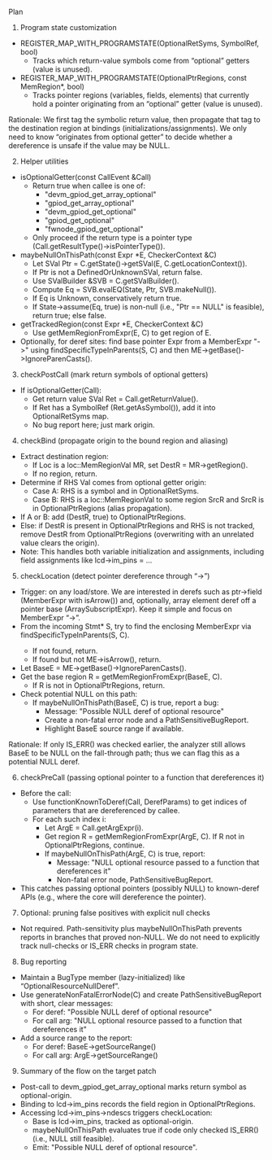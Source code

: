 Plan

1) Program state customization
- REGISTER_MAP_WITH_PROGRAMSTATE(OptionalRetSyms, SymbolRef, bool)
  - Tracks which return-value symbols come from “optional” getters (value is unused).
- REGISTER_MAP_WITH_PROGRAMSTATE(OptionalPtrRegions, const MemRegion*, bool)
  - Tracks pointer regions (variables, fields, elements) that currently hold a pointer originating from an “optional” getter (value is unused).

Rationale: We first tag the symbolic return value, then propagate that tag to the destination region at bindings (initializations/assignments). We only need to know “originates from optional getter” to decide whether a dereference is unsafe if the value may be NULL.

2) Helper utilities
- isOptionalGetter(const CallEvent &Call)
  - Return true when callee is one of:
    - "devm_gpiod_get_array_optional"
    - "gpiod_get_array_optional"
    - "devm_gpiod_get_optional"
    - "gpiod_get_optional"
    - "fwnode_gpiod_get_optional"
  - Only proceed if the return type is a pointer type (Call.getResultType()->isPointerType()).
- maybeNullOnThisPath(const Expr *E, CheckerContext &C)
  - Let SVal Ptr = C.getState()->getSVal(E, C.getLocationContext()).
  - If Ptr is not a DefinedOrUnknownSVal, return false.
  - Use SValBuilder &SVB = C.getSValBuilder().
  - Compute Eq = SVB.evalEQ(State, Ptr, SVB.makeNull()).
  - If Eq is Unknown, conservatively return true.
  - If State->assume(Eq, true) is non-null (i.e., "Ptr == NULL" is feasible), return true; else false.
- getTrackedRegion(const Expr *E, CheckerContext &C)
  - Use getMemRegionFromExpr(E, C) to get region of E.
- Optionally, for deref sites: find base pointer Expr from a MemberExpr "->" using findSpecificTypeInParents<MemberExpr>(S, C) and then ME->getBase()->IgnoreParenCasts().

3) checkPostCall (mark return symbols of optional getters)
- If isOptionalGetter(Call):
  - Get return value SVal Ret = Call.getReturnValue().
  - If Ret has a SymbolRef (Ret.getAsSymbol()), add it into OptionalRetSyms map.
  - No bug report here; just mark origin.

4) checkBind (propagate origin to the bound region and aliasing)
- Extract destination region:
  - If Loc is a loc::MemRegionVal MR, set DestR = MR->getRegion().
  - If no region, return.
- Determine if RHS Val comes from optional getter origin:
  - Case A: RHS is a symbol and in OptionalRetSyms.
  - Case B: RHS is a loc::MemRegionVal to some region SrcR and SrcR is in OptionalPtrRegions (alias propagation).
- If A or B: add (DestR, true) to OptionalPtrRegions.
- Else: if DestR is present in OptionalPtrRegions and RHS is not tracked, remove DestR from OptionalPtrRegions (overwriting with an unrelated value clears the origin).
- Note: This handles both variable initialization and assignments, including field assignments like lcd->im_pins = ...

5) checkLocation (detect pointer dereference through “->”)
- Trigger: on any load/store. We are interested in derefs such as ptr->field (MemberExpr with isArrow()) and, optionally, array element deref off a pointer base (ArraySubscriptExpr). Keep it simple and focus on MemberExpr “->”.
- From the incoming Stmt* S, try to find the enclosing MemberExpr via findSpecificTypeInParents<MemberExpr>(S, C).
  - If not found, return.
  - If found but not ME->isArrow(), return.
- Let BaseE = ME->getBase()->IgnoreParenCasts().
- Get the base region R = getMemRegionFromExpr(BaseE, C).
  - If R is not in OptionalPtrRegions, return.
- Check potential NULL on this path:
  - If maybeNullOnThisPath(BaseE, C) is true, report a bug:
    - Message: "Possible NULL deref of optional resource"
    - Create a non-fatal error node and a PathSensitiveBugReport.
    - Highlight BaseE source range if available.

Rationale: If only IS_ERR() was checked earlier, the analyzer still allows BaseE to be NULL on the fall-through path; thus we can flag this as a potential NULL deref.

6) checkPreCall (passing optional pointer to a function that dereferences it)
- Before the call:
  - Use functionKnownToDeref(Call, DerefParams) to get indices of parameters that are dereferenced by callee.
  - For each such index i:
    - Let ArgE = Call.getArgExpr(i).
    - Get region R = getMemRegionFromExpr(ArgE, C). If R not in OptionalPtrRegions, continue.
    - If maybeNullOnThisPath(ArgE, C) is true, report:
      - Message: "NULL optional resource passed to a function that dereferences it"
      - Non-fatal error node, PathSensitiveBugReport.
- This catches passing optional pointers (possibly NULL) to known-deref APIs (e.g., where the core will dereference the pointer).

7) Optional: pruning false positives with explicit null checks
- Not required. Path-sensitivity plus maybeNullOnThisPath prevents reports in branches that proved non-NULL. We do not need to explicitly track null-checks or IS_ERR checks in program state.

8) Bug reporting
- Maintain a BugType member (lazy-initialized) like “OptionalResourceNullDeref”.
- Use generateNonFatalErrorNode(C) and create PathSensitiveBugReport with short, clear messages:
  - For deref: "Possible NULL deref of optional resource"
  - For call arg: "NULL optional resource passed to a function that dereferences it"
- Add a source range to the report:
  - For deref: BaseE->getSourceRange()
  - For call arg: ArgE->getSourceRange()

9) Summary of the flow on the target patch
- Post-call to devm_gpiod_get_array_optional marks return symbol as optional-origin.
- Binding to lcd->im_pins records the field region in OptionalPtrRegions.
- Accessing lcd->im_pins->ndescs triggers checkLocation:
  - Base is lcd->im_pins, tracked as optional-origin.
  - maybeNullOnThisPath evaluates true if code only checked IS_ERR() (i.e., NULL still feasible).
  - Emit: "Possible NULL deref of optional resource".
